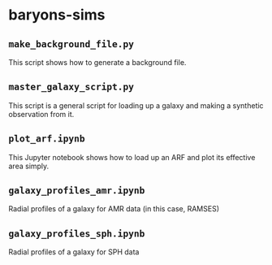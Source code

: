 # baryons-sims

`make_background_file.py`
-------------------------

This script shows how to generate a background file.

`master_galaxy_script.py`
-------------------------

This script is a general script for loading up a galaxy and making a synthetic observation from it. 

`plot_arf.ipynb`
----------------

This Jupyter notebook shows how to load up an ARF and plot its effective area simply. 

`galaxy_profiles_amr.ipynb`
---------------------------

Radial profiles of a galaxy for AMR data (in this case, RAMSES)

`galaxy_profiles_sph.ipynb`
---------------------------

Radial profiles of a galaxy for SPH data